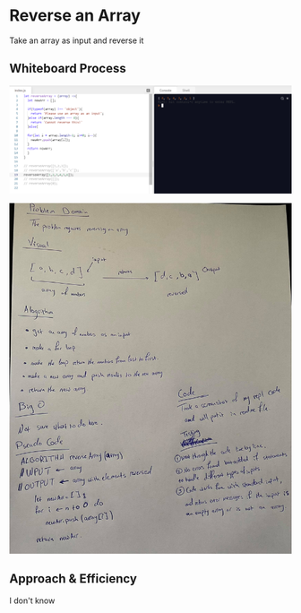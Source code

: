 # Reverse an Array

Take an array as input and reverse it

## Whiteboard Process

![Code](../pictures/code-challenge-1.png)

![Code](../pictures/array-reverse.jpg)

## Approach & Efficiency

I don't know
